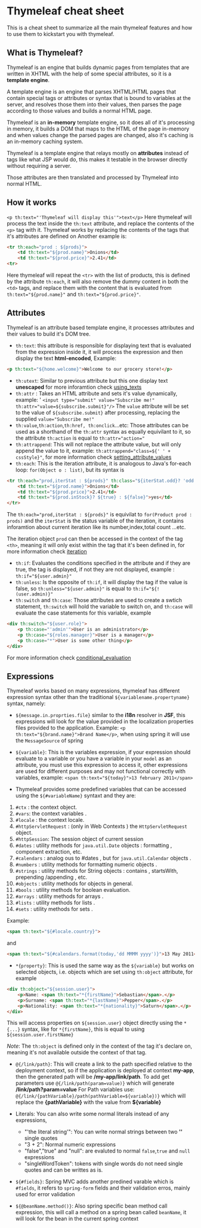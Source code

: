 Thymeleaf cheat sheet
==================
This is a cheat sheet to summarize all the main thymeleaf features and how to use them to kickstart you with thymeleaf.

## What is Thymeleaf?


Thymeleaf is an engine that builds dynamic pages from templates that are written in XHTML with the help of some special attributes, so it is a **template engine**.

A template engine is an engine that parses XHTML/HTML pages that contain special tags or attributes or syntax that is bound to variables at the server, and resolves those them into their values, then parses the page according to those values and builds a normal HTML page.

Thymeleaf is an **in-memory** template engine, so it does all of it's processing in memory, it builds a DOM that maps to the HTML of the page in-memory and when values change the parsed pages are changed, also it's caching is an in-memory caching system.

Thymeleaf is a template engine that relays mostly on **attributes** instead of tags like what JSP would do, this makes it testable in the browser directly without requiring a server.

Those attributes are then translated and processed by Thymeleaf into normal HTML.

## How it works

`<p th:text="'Thymeleaf will display this'">text</p>`
Here thymeleaf will process the text inside the `th:text` attribute, and replace the contents of the `<p>` tag with it.
Thymeleaf works by replacing the contents of the tags that it's attributes are defined on
Another example is:

```html
<tr th:each="prod : ${prods}">
	<td th:text="${prod.name}">Onions</td>
	<td th:text="${prod.price}">2.41</td>
<tr>
```

Here thymeleaf will repeat the `<tr>` with the list of products, this is defined by the attribute `th:each`, it will also remove the dummy content in both the `<td>` tags, and replace them with the content that is evaluated from `th:text="${prod.name}"` and `th:text="${prod.price}"`.

## Attributes

Thymeleaf is an attribute based template engine, it processes attributes and their values to build it's DOM tree.

* `th:text`: this attribute is responsible for displaying text that is evaluated from the expression inside it, it will process the expression and then display the text **html-encoded**,
Example:

```html
<p th:text="${home.welcome}">Welcome to our grocery store!</p>
```

* `th:utext`: Similar to previous attribute but this one display text **unescaped** for more inforamtion check [using_texts](http://www.thymeleaf.org/doc/tutorials/3.0/usingthymeleaf.html#using-texts)
* `th:attr` : Takes an HTML attribute and sets it's value dynamically, example: '
`<input type="submit" value="Subscribe me!" th:attr="value=${subscribe.submit}"/>`
The `value` attribute will be set to the value of `${subscribe.submit}` after processing, replacing the supplied `value="Subscribe me!"`
* `th:value`,`th:action`,`th:href, th:onclick`...etc: Those attributes can be used as a shorthand of the `th:attr` syntax as equally equivilant to it, so the attribute `th:action` is equal to `th:attr="action="`
* `th:attrappend`: This will not replace the attribute value, but will only append the value to it, example: `th:attrappend="class=${' ' + cssStyle}"`, for more information check [setting_attribute_values](http://www.thymeleaf.org/doc/tutorials/3.0/usingthymeleaf.html#setting-attribute-values)
* `th:each`: This is the iteration attribute, it is analogous to Java's for-each loop: `for(Object o : list)`, but its syntax is

```html
<tr th:each="prod,iterStat : ${prods}" th:class="${iterStat.odd}? 'odd'">
	<td th:text="${prod.name}">Onions</td>
	<td th:text="${prod.price}">2.41</td>
	<td th:text="${prod.inStock}? ${true} : ${false}">yes</td>
</tr>
```

The `th:each="prod,iterStat : ${prods}"` is equivilat to `for(Product prod : prods)` and the `iterStat` is the status variable of the iteration, it contains inforamtion about current iteration like its number,index,total count ...etc.

The iteration object `prod` can then be accessed in the context of the tag `<th>`, meaning it will only exist within the tag that it's been defined in, for more information check [iteration](http://www.thymeleaf.org/doc/tutorials/3.0/usingthymeleaf.html#iteration)
* `th:if`: Evaluates the conditions specified in the attribute and if they are true, the tag is displayed, if not they are not displayed, example : `th:if="${user.admin}"`
* `th:unless`: Is the opposite of `th:if`, it will display the tag if the value is false, so `th:unless="${user.admin}"` is equal to `th:if="${!(user.admin)}"`
* `th:switch` and `th:case`: Those attributes are used to create a swtich statement, `th:switch` will hold the variable to switch on, and `th:case` will evaluate the case statements for this variable, example

```html
<div th:switch="${user.role}">
	<p th:case="'admin'">User is an administrator</p>
	<p th:case="${roles.manager}">User is a manager</p>
	<p th:case="*">User is some other thing</p>
</div>
```

For more information check [conditional_evaluation](http://www.thymeleaf.org/doc/tutorials/3.0/usingthymeleaf.html#conditional-evaluation)

## Expressions

Thymeleaf works based on many expressions, thymeleaf has different expression syntax other than the traditional `${variablename.propertyname}` syntax, namely:

* `${message.in.proprties.file}` similar to the **i18n** resolver in **JSF**, this expressions will look for the value provided in the localization properties files provided to the application.
Example: `<p th:text="${brand.name}">Brand Name</p>`, when using spring it will use the `MessageSource` of spring
* `${variable}`: This is the variables expression, if your expression should evaluate to a variable or you have a variable in your `model` as an attribute, you must use this expression to access it, other expressions are used for different purposes and may not functional correctly with variables, example:
`<span th:text="${today}">13 february 2011</span>`

* Thymeleaf provides some predefined variables that can be accessed using the `${#variableName}` syntaxt and they are:

1. `#ctx` : the context object.
2. `#vars`: the context variables .
3. `#locale` : the context locale.
4. `#httpServletRequest` : (only in Web Contexts ) the         				`HttpServletRequest` object.
5. `#httpSession`: The session object of current session
6. `#dates` : utility methods for `java.util.Date` objects : formatting , component extraction, etc.
7. `#calendars` : analog ous to #dates , but for `java.util.Calendar` objects .
8. `#numbers` : utility methods for formatting numeric objects .
9. `#strings` : utility methods for String objects : contains , startsWith, prepending /appending , etc.
10. `#objects` : utility methods for objects in general.
11. `#bools` : utility methods for boolean evaluation.
12. `#arrays` : utility methods for arrays .
13. `#lists` : utility methods for lists .
14. `#sets` : utility methods for sets .

Example:

```html
<span th:text="${#locale.country}">
```

and

```html
<span th:text="${#calendars.format(today,'dd MMMM yyyy')}">13 May 2011</span>
```

* `*{property}`: This is used the same way as the `${variable}` but works on selected objects, i.e. objects which are set using `th:object` attribute, for example

```html
<div th:object="${session.user}">
	<p>Name: <span th:text="*{firstName}">Sebastian</span>.</p>
	<p>Surname: <span th:text="*{lastName}">Pepper</span>.</p>
	<p>Nationality: <span th:text="*{nationality}">Saturn</span>.</p>
</div>
```

This will access properties on `${session.user}` object directly using the `*{...}` syntax, like for `*{firstName}`, this is equal to using `${session.user.firstName}`

*Note*: The `th:object` is defined only in the context of the tag it's declare on, meaning it's not available outside the context of that tag.

* `@{/link/path}`: This will create a link to the path specified relative to the deployment context, so if the application is deployed at context **my-app**, then the generated path will be **/my-app/link/path**.
To add get parameters use `@{/link/path(param=value)}` which will generate **/link/path?param=value**
For Path variables use: `@{/link/{pathVariable}/path(pathVariable=${variable})}`
which will replace the **{pathVariable}** with the value from **${variable}**

*  Literals: You can also write some normal literals instead of any expressions,
	* "'the literal string'": You can write normal strings between two **''**  single quotes
	*  "3 + 2": Normal numeric expressions
	* "false","true" and "null": are evaluted to normal `false`,`true` and `null` expressions
	* "singleWordToken": tokens with single words do not need single quotes and can be writtes as is.
* `${#fields}`:  Spring MVC adds another predined varable which is `#fields`, it refers to `spring-form`  fields and their validation erros, mainly used for error validation
* `${@beanName.method()}`: Also spring specific bean method call expression, this will call a method on a spring bean called `beanName`, it will look for the bean in the current spring context
